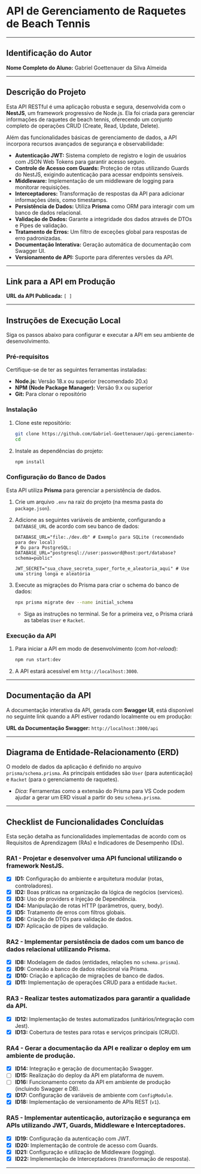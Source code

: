 # API de Gerenciamento de Raquetes de Beach Tennis

---

## Identificação do Autor

**Nome Completo do Aluno:** Gabriel Goettenauer da Silva Almeida

---

## Descrição do Projeto

Esta API RESTful é uma aplicação robusta e segura, desenvolvida com o **NestJS**, um framework progressivo de Node.js. Ela foi criada para gerenciar informações de raquetes de beach tennis, oferecendo um conjunto completo de operações CRUD (Create, Read, Update, Delete).

Além das funcionalidades básicas de gerenciamento de dados, a API incorpora recursos avançados de segurança e observabilidade:

* **Autenticação JWT:** Sistema completo de registro e login de usuários com JSON Web Tokens para garantir acesso seguro.
* **Controle de Acesso com Guards:** Proteção de rotas utilizando Guards do NestJS, exigindo autenticação para acessar endpoints sensíveis.
* **Middleware:** Implementação de um middleware de logging para monitorar requisições.
* **Interceptadores:** Transformação de respostas da API para adicionar informações úteis, como timestamps.
* **Persistência de Dados:** Utiliza **Prisma** como ORM para interagir com um banco de dados relacional.
* **Validação de Dados:** Garante a integridade dos dados através de DTOs e Pipes de validação.
* **Tratamento de Erros:** Um filtro de exceções global para respostas de erro padronizadas.
* **Documentação Interativa:** Geração automática de documentação com Swagger UI.
* **Versionamento de API:** Suporte para diferentes versões da API.

---

## Link para a API em Produção

**URL da API Publicada:** `[ ]`

---

## Instruções de Execução Local

Siga os passos abaixo para configurar e executar a API em seu ambiente de desenvolvimento.

### Pré-requisitos

Certifique-se de ter as seguintes ferramentas instaladas:

* **Node.js:** Versão 18.x ou superior (recomendado 20.x)
* **NPM (Node Package Manager):** Versão 9.x ou superior
* **Git:** Para clonar o repositório

### Instalação

1.  Clone este repositório:
    ```bash
    git clone https://github.com/Gabriel-Goettenauer/api-gerenciamento-raquetes.git
    cd 
    ```
2.  Instale as dependências do projeto:
    ```bash
    npm install
    ```

### Configuração do Banco de Dados

Esta API utiliza **Prisma** para gerenciar a persistência de dados.

1.  Crie um arquivo `.env` na raiz do projeto (na mesma pasta do `package.json`).
2.  Adicione as seguintes variáveis de ambiente, configurando a `DATABASE_URL` de acordo com seu banco de dados:

    ```
    DATABASE_URL="file:./dev.db" # Exemplo para SQLite (recomendado para dev local)
    # Ou para PostgreSQL: DATABASE_URL="postgresql://user:password@host:port/database?schema=public"

    JWT_SECRET="sua_chave_secreta_super_forte_e_aleatoria_aqui" # Use uma string longa e aleatória
    ```

3.  Execute as migrações do Prisma para criar o schema do banco de dados:
    ```bash
    npx prisma migrate dev --name initial_schema
    ```
    * Siga as instruções no terminal. Se for a primeira vez, o Prisma criará as tabelas `User` e `Racket`.

### Execução da API

1.  Para iniciar a API em modo de desenvolvimento (com *hot-reload*):
    ```bash
    npm run start:dev
    ```
2.  A API estará acessível em `http://localhost:3000`.

---

## Documentação da API

A documentação interativa da API, gerada com **Swagger UI**, está disponível no seguinte link quando a API estiver rodando localmente ou em produção:

**URL da Documentação Swagger:** `http://localhost:3000/api`

---

## Diagrama de Entidade-Relacionamento (ERD)

O modelo de dados da aplicação é definido no arquivo `prisma/schema.prisma`. As principais entidades são `User` (para autenticação) e `Racket` (para o gerenciamento de raquetes).

* *Dica:* Ferramentas como a extensão do Prisma para VS Code podem ajudar a gerar um ERD visual a partir do seu `schema.prisma`.

---

## Checklist de Funcionalidades Concluídas

Esta seção detalha as funcionalidades implementadas de acordo com os Requisitos de Aprendizagem (RAs) e Indicadores de Desempenho (IDs).

### RA1 - Projetar e desenvolver uma API funcional utilizando o framework NestJS.

* [x] **ID1:** Configuração do ambiente e arquitetura modular (rotas, controladores).
* [x] **ID2:** Boas práticas na organização da lógica de negócios (services).
* [x] **ID3:** Uso de providers e Injeção de Dependência.
* [x] **ID4:** Manipulação de rotas HTTP (parâmetros, query, body).
* [x] **ID5:** Tratamento de erros com filtros globais.
* [x] **ID6:** Criação de DTOs para validação de dados.
* [x] **ID7:** Aplicação de pipes de validação.

### RA2 - Implementar persistência de dados com um banco de dados relacional utilizando Prisma.

* [x] **ID8:** Modelagem de dados (entidades, relações no `schema.prisma`).
* [x] **ID9:** Conexão a banco de dados relacional via Prisma.
* [x] **ID10:** Criação e aplicação de migrações de banco de dados.
* [x] **ID11:** Implementação de operações CRUD para a entidade `Racket`.

### RA3 - Realizar testes automatizados para garantir a qualidade da API.

* [x] **ID12:** Implementação de testes automatizados (unitários/integração com Jest).
* [x] **ID13:** Cobertura de testes para rotas e serviços principais (CRUD).

### RA4 - Gerar a documentação da API e realizar o deploy em um ambiente de produção.

* [x] **ID14:** Integração e geração de documentação Swagger.
* [ ] **ID15:** Realização do deploy da API em plataforma de nuvem.
* [ ] **ID16:** Funcionamento correto da API em ambiente de produção (incluindo Swagger e DB).
* [x] **ID17:** Configuração de variáveis de ambiente com `ConfigModule`.
* [x] **ID18:** Implementação de versionamento de APIs REST (`v1`).

### RA5 - Implementar autenticação, autorização e segurança em APIs utilizando JWT, Guards, Middleware e Interceptadores.

* [x] **ID19:** Configuração da autenticação com JWT.
* [x] **ID20:** Implementação de controle de acesso com Guards.
* [x] **ID21:** Configuração e utilização de Middleware (logging).
* [x] **ID22:** Implementação de Interceptadores (transformação de resposta).

---